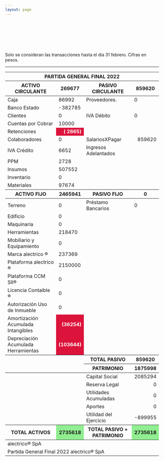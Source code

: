 ```yaml
--- 
layout: page
--- 
```




<br> <br> <br> <br> <br> <br> 
Solo se consideran las transacciones hasta el día 31	febrero.
Cifras en pesos.
<table>
<thead> <th colspan='6'> PARTIDA GENERAL FINAL 2022 </th> </thead> 
<thead> <th>  ACTIVO CIRCULANTE </th> <th> 269677</th>
<th > PASIVO CIRCULANTE </th> <th>859620</th> </thead>
<tbody>
<tr> <td> Caja </td> <td>86992</td> <td> Proveedores. </td> <td> 0</td> </tr>
<tr> <td> Banco Estado </td> <td>-382785</td></tr>
<tr> <td> Clientes </td> <td>0</td> <td>  IVA Débito </td> <td>0</td> </tr>
<tr> <td> Cuentas por Cobrar </td> <td>10000</td></tr>
<tr> <td> Retenciones </td> <td align='right' style='font-weight:bold; color: white; background-color: crimson'>(  2665)</td> </tr> 
<tr> <td> Colaboradores </td> <td> 0</td> 
<td> SalariosXPagar </td> <td align='right'> 859620</td></tr> 
<tr> <td> IVA Crédito </td><td>6652</td> 
<td> Ingresos Adelantados </td> </tr>
<tr> <td> PPM </td> <td>2728</td></tr> 
<tr> <td> Insumos</td> <td>507552</td> </tr>
<tr> <td> Inventario </td>
<td>0</td> </tr>
<tr> <td> Materiales </td>
<td>97674</td> </tr>
<thead> <th> ACTIVO FIJO </th> <th>2465941</th> 
<th> PASIVO FIJO </th> <th>0</th>  </thead> 
<tr> <td> Terreno </td> <td>0</td> 
<td> Préstamo Bancarios </td> <td>0</td> </tr>
<tr><td> Edificio </td> <td>0</td> </tr>
<tr><td> Maquinaria </td> <td>0</td> <td colspan='2'> </td> </tr>
<tr><td> Herramientas </td> <td>218470</td> <td colspan='2'> </td> </tr>
<tr><td> Mobiliario y Equipamiento </td><td> 0 </td> <td colspan='2'> </td> </tr>
<tr><td> Marca alectrico ® </td> <td>237369</td> <td colspan='2'> </td> </tr>
<tr><td> Plataforma alectrico ® </td> <td>2150000</td> <td colspan='2'> </td> </tr>
<tr><td> Plataforma CCM SII® </td> <td>0</td> <td colspan='2'> </td> </tr>
<tr><td> Licencia Contaible ®  </td> <td>0</td> <td colspan='2'> </td> </tr>
<tr><td> Autorización Uso de Inmueble </td> <td>0</td> <td colspan='2'> </td> </tr>
<tr><td> Amortización Acumulada Intangibles </td> <td align='right' style='font-weight:bold; color: white; background-color: crimson'>(36254)</td> <td colspan='2'> </td> </tr>
<tr><td> Depreciación Acumulada Herramientas </td> <td align='right' style='font-weight:bold; color: white; background-color: crimson'>(103644)</td><td colspan='2'> </td> </tr>
<thead> <td> </td> <td> </td> <th> TOTAL PASIVO </th> <th> 859620</th></thead>
<thead> <td> </td> <td> </td> <th> PATRIMONIO </th> <th>1875998</th> </thead><tr> <td colspan='2'></td> <td> Capital Social </td><td align='right'> 2085294</td> </tr>
<tr> <td colspan='2'></td> <td> Reserva Legal </td> <td align='right' >0</td> </tr>
<tr> <td colspan='2'></td> <td> Utilidades Acumuladas </td> <td align='right' >0</td> </tr>
<tr> <td colspan='2'></td> <td> Aportes </td> <td align='right' >0</td> </tr>
<tr> <td colspan='2'></td> <td> Utilidad del Ejercicio </td><td align='right'>-899955</td> </tr>
<thead><th>TOTAL ACTIVOS</th><th style='background-color: lightgreen'>2735618</th><th>TOTAL PASIVO + PATRIMONIO</th><th style='background-color: lightgreen'>2735618</th></thead>
<tr><td colspan='8'> alectrico® SpA </td> </tr>
<tr><td colspan='8'> Partida General Final 2022 alectrico® SpA</td></tr>
<tr> <hr> </tr>
</tbody>
</table>
